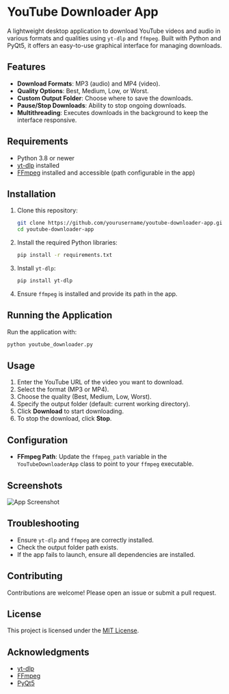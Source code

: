# YouTube Downloader App

A lightweight desktop application to download YouTube videos and audio in various formats and qualities using `yt-dlp` and `ffmpeg`. Built with Python and PyQt5, it offers an easy-to-use graphical interface for managing downloads.

## Features
- **Download Formats**: MP3 (audio) and MP4 (video).
- **Quality Options**: Best, Medium, Low, or Worst.
- **Custom Output Folder**: Choose where to save the downloads.
- **Pause/Stop Downloads**: Ability to stop ongoing downloads.
- **Multithreading**: Executes downloads in the background to keep the interface responsive.

## Requirements
- Python 3.8 or newer
- [yt-dlp](https://github.com/yt-dlp/yt-dlp) installed
- [FFmpeg](https://ffmpeg.org/) installed and accessible (path configurable in the app)

## Installation
1. Clone this repository:
   ```bash
   git clone https://github.com/yourusername/youtube-downloader-app.git
   cd youtube-downloader-app
   ```
2. Install the required Python libraries:
   ```bash
   pip install -r requirements.txt
   ```
3. Install `yt-dlp`:
   ```bash
   pip install yt-dlp
   ```
4. Ensure `ffmpeg` is installed and provide its path in the app.

## Running the Application
Run the application with:
```bash
python youtube_downloader.py
```

## Usage
1. Enter the YouTube URL of the video you want to download.
2. Select the format (MP3 or MP4).
3. Choose the quality (Best, Medium, Low, Worst).
4. Specify the output folder (default: current working directory).
5. Click **Download** to start downloading.
6. To stop the download, click **Stop**.

## Configuration
- **FFmpeg Path**: Update the `ffmpeg_path` variable in the `YouTubeDownloaderApp` class to point to your `ffmpeg` executable.

## Screenshots
![App Screenshot](path-to-screenshot.png)

## Troubleshooting
- Ensure `yt-dlp` and `ffmpeg` are correctly installed.
- Check the output folder path exists.
- If the app fails to launch, ensure all dependencies are installed.

## Contributing
Contributions are welcome! Please open an issue or submit a pull request.

## License
This project is licensed under the [MIT License](LICENSE).

## Acknowledgments
- [yt-dlp](https://github.com/yt-dlp/yt-dlp)
- [FFmpeg](https://ffmpeg.org/)
- [PyQt5](https://riverbankcomputing.com/software/pyqt/intro)
